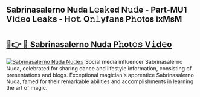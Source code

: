 ## Sabrinasalerno Nuda L𝚎a𝚔ed N𝚞𝚍e - Part-MU1 Vi𝚍𝚎o L𝚎a𝚔s - H𝚘𝚝 O𝚗𝚕yf𝚊ns P𝚑𝚘tos ixMsM

# <h2><a href="http://kfa3wjk.oniu.top/?m=Sabrinasalerno+Nuda">🔗👉 🔴 Sabrinasalerno Nuda P𝚑ot𝚘𝚜 V𝚒d𝚎o</a></h2>

[![Sabrinasalerno Nuda Nu𝚍e𝚜](https://i.imgur.com/0qMVB7G.gif)](http://kfa3wjk.oniu.top/?m=Sabrinasalerno+Nuda)
Social media influencer Sabrinasalerno Nuda, celebrated for sharing dance and lifestyle information, consisting of presentations and blogs. Exceptional magician's apprentice Sabrinasalerno Nuda, famed for their remarkable abilities and accomplishments in learning the art of magic.  
